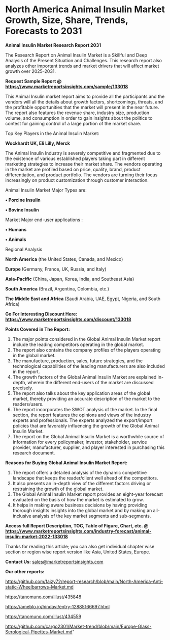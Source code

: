 # North America Animal Insulin Market Growth, Size, Share, Trends, Forecasts to 2031

<strong>Animal Insulin Market Research Report 2031</strong>

The Research Report on Animal Insulin Market is a Skillful and Deep Analysis of the Present Situation and Challenges. This research report also analyzes other important trends and market drivers that will affect market growth over 2025-2031.

<strong>Request Sample Report @ <a href=https://www.marketreportsinsights.com/sample/133018>https://www.marketreportsinsights.com/sample/133018</a></strong>

This Animal Insulin market report aims to provide all the participants and the vendors will all the details about growth factors, shortcomings, threats, and the profitable opportunities that the market will present in the near future. The report also features the revenue share, industry size, production volume, and consumption in order to gain insights about the politics to contest for gaining control of a large portion of the market share.

Top Key Players in the Animal Insulin Market:

<strong>Wockhardt UK, Eli Lilly, Merck</strong>

The Animal Insulin Industry is severely competitive and fragmented due to the existence of various established players taking part in different marketing strategies to increase their market share. The vendors operating in the market are profiled based on price, quality, brand, product differentiation, and product portfolio. The vendors are turning their focus increasingly on product customization through customer interaction.

Animal Insulin Market Major Types are:

<strong>• Porcine Insulin

• Bovine Insulin</strong>

Market Major end-user applications :

<strong>• Humans

• Animals</strong>

Regional Analysis

</u><strong><b>North America</b></strong> (the United States, Canada, and Mexico)

<strong><b>Europe </b></strong>(Germany, France, UK, Russia, and Italy)

<strong><b>Asia-Pacific</b></strong> (China, Japan, Korea, India, and Southeast Asia)

<strong><b>South America</b></strong> (Brazil, Argentina, Colombia, etc.)

<strong><b>The Middle East and Africa</b></strong> (Saudi Arabia, UAE, Egypt, Nigeria, and South Africa)

<strong>Go For Interesting Discount Here: <a href=https://www.marketreportsinsights.com/discount/133018>https://www.marketreportsinsights.com/discount/133018</a></strong>

<strong>Points Covered in The Report:</strong>
<ol>
  <li>The major points considered in the Global Animal Insulin Market report include the leading competitors operating in the global market.</li>
  <li>The report also contains the company profiles of the players operating in the global market.</li>
  <li>The manufacture, production, sales, future strategies, and the technological capabilities of the leading manufacturers are also included in the report.</li>
  <li>The growth factors of the Global Animal Insulin Market are explained in-depth, wherein the different end-users of the market are discussed precisely.</li>
  <li>The report also talks about the key application areas of the global market, thereby providing an accurate description of the market to the readers/users.</li>
  <li>The report incorporates the SWOT analysis of the market. In the final section, the report features the opinions and views of the industry experts and professionals. The experts analyzed the export/import policies that are favorably influencing the growth of the Global Animal Insulin Market.</li>
  <li>The report on the Global Animal Insulin Market is a worthwhile source of information for every policymaker, investor, stakeholder, service provider, manufacturer, supplier, and player interested in purchasing this research document.</li>
</ol>
<strong>Reasons for Buying Global Animal Insulin Market Report:</strong>

<ol>
  <li>The report offers a detailed analysis of the dynamic competitive landscape that keeps the reader/client well ahead of the competitors.</li>
  <li>It also presents an in-depth view of the different factors driving or restraining the growth of the global market.</li>
  <li>The Global Animal Insulin Market report provides an eight-year forecast evaluated on the basis of how the market is estimated to grow.</li>
  <li>It helps in making aware business decisions by having providing thorough insights insights into the global market and by making an all-inclusive analysis of the key market segments and sub-segments.</li>
</ol>
<strong>Access full Report Description, TOC, Table of Figure, Chart, etc. @ <a href=https://www.marketreportsinsights.com/industry-forecast/animal-insulin-market-2022-133018>https://www.marketreportsinsights.com/industry-forecast/animal-insulin-market-2022-133018</a></strong>


Thanks for reading this article; you can also get individual chapter wise section or region wise report version like Asia, United States, Europe.

<strong>Contact Us:</strong>
sales@marketreportsinsights.com

<strong>Our other reports:</strong>

<a href=https://github.com/faizy72/report-research/blob/main/North-America-Anti-static-Wheelbarrows-Market.md>https://github.com/faizy72/report-research/blob/main/North-America-Anti-static-Wheelbarrows-Market.md</a>

<a href=https://tanomuno.com/illust/435848>https://tanomuno.com/illust/435848</a>

<a href=https://ameblo.jp/hindavi/entry-12885166697.html>https://ameblo.jp/hindavi/entry-12885166697.html</a>

<a href=https://tanomuno.com/illust/434559>https://tanomuno.com/illust/434559</a>

<a href=https://github.com/cargo2301/Market-trend/blob/main/Europe-Glass-Serological-Pipettes-Market.md>https://github.com/cargo2301/Market-trend/blob/main/Europe-Glass-Serological-Pipettes-Market.md</a>"
